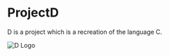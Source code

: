 # ProjectD
D is a project which is a recreation of the language C.

![D Logo](https://github.com/VortexGamesCA/ProjectD/blob/main/images/oi.png)
